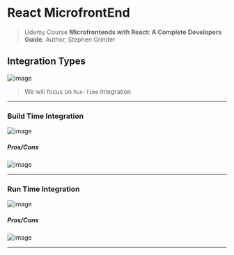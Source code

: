 # React MicrofrontEnd 
> Udemy Course __Microfrontends with React: A Complete Developers Guide__. Author, Stephen Grinder

## Integration Types
![image](https://user-images.githubusercontent.com/8760590/123553679-ee891100-d739-11eb-929f-6a880b29453c.png)

> We will focus on `Run-Time` Integration

------

###  Build Time Integration 

![image](https://user-images.githubusercontent.com/8760590/123553714-314ae900-d73a-11eb-8466-9b9936871f4d.png)

##### Pros/Cons
![image](https://user-images.githubusercontent.com/8760590/123553747-57708900-d73a-11eb-8209-8737334708f6.png)

-------

### Run Time Integration 

![image](https://user-images.githubusercontent.com/8760590/123553779-796a0b80-d73a-11eb-9d13-91dd8b672b3a.png)

##### Pros/Cons
![image](https://user-images.githubusercontent.com/8760590/123553802-8be44500-d73a-11eb-9578-a23e52f763cf.png)

-------